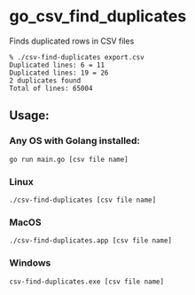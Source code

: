 # go_csv_find_duplicates
Finds duplicated rows in CSV files

```
% ./csv-find-duplicates export.csv                          
Duplicated lines: 6 = 11
Duplicated lines: 19 = 26
2 duplicates found
Total of lines: 65004
```

## Usage:

### Any OS with Golang installed:

```go run main.go [csv file name]```

### Linux 

```./csv-find-duplicates [csv file name]```

### MacOS 

```./csv-find-duplicates.app [csv file name]```

### Windows

```csv-find-duplicates.exe [csv file name]```
